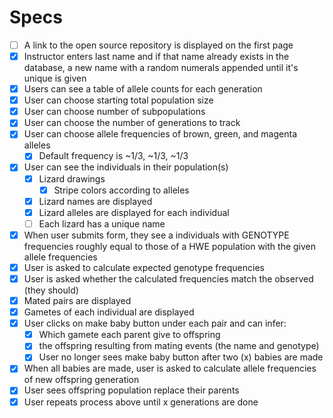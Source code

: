 # Specs

- [ ] A link to the open source repository is displayed on the first page
- [x] Instructor enters last name and if that name already exists in the database, a new name with a random numerals appended until it's unique is given
- [x] Users can see a table of allele counts for each generation
- [x] User can choose starting total population size
- [x] User can choose number of subpopulations
- [x] User can choose the number of generations to track
- [x] User can choose allele frequencies of brown, green, and magenta alleles
  - [x] Default frequency is ~1/3, ~1/3, ~1/3
- [x] User can see the individuals in their population(s)
	- [x] Lizard drawings
		- [x] Stripe colors according to alleles
	- [x] Lizard names are displayed
	- [x] Lizard alleles are displayed for each individual
  - [ ] Each lizard has a unique name
- [x] When user submits form, they see a individuals with GENOTYPE frequencies roughly equal to those of a HWE population with the given allele frequencies
- [x] User is asked to calculate expected genotype frequencies
- [x] User is asked whether the calculated frequencies match the observed (they should)
- [x] Mated pairs are displayed
- [x] Gametes of each individual are displayed
- [x] User clicks on make baby button under each pair and can infer:
	- [x] Which gamete each parent give to offspring
	- [x] the offspring resulting from mating events (the name and genotype)
	- [x] User no longer sees make baby button after two (x) babies are made
- [x] When all babies are made, user is asked to calculate allele frequencies of new offspring generation
- [x] User sees offspring population replace their parents
- [x] User repeats process above until x generations are done
